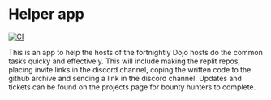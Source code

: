 # Helper app 

[![CI](https://github.com/fungss/Dojo-Helper-App/actions/workflows/ci.yaml/badge.svg)](https://github.com/fungss/Dojo-Helper-App/actions/workflows/ci.yaml)

This is an app to help the hosts of the fortnightly Dojo hosts do the common tasks quicky and effectively. This will include making the replit repos, placing invite links in the discord channel, coping the written code to the github archive and sending a link in the discord channel. 
Updates and tickets can be found on the projects page for bounty hunters to complete. 
